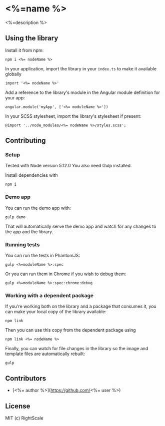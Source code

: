 # <%=name %>

<%=description %>

## Using the library

Install it from npm:

    npm i <%= nodeName %>

In your application, import the library in your `index.ts` to make it available globally

    import '<%= nodeName %>'

Add a reference to the library's module in the Angular module definition for your app:

    angular.module('myApp', ['<%= moduleName %>'])

In your SCSS stylesheet, import the library's stylesheet if present:

    @import '../node_modules/<%= nodeName %>/styles.scss';

## Contributing

### Setup

Tested with Node version 5.12.0 You also need Gulp installed.

Install dependencies with

    npm i

### Demo app

You can run the demo app with:

    gulp demo

That will automatically serve the demo app and watch for any changes to the app and the library.

### Running tests

You can run the tests in PhantomJS:

    gulp <%=moduleName %>:spec

Or you can run them in Chrome if you wish to debug them:

    gulp <%=moduleName %>:spec:chrome:debug

### Working with a dependent package

If you're working both on the library and a package that consumes it, you can make your local copy of
the library available:

    npm link

Then you can use this copy from the dependent package using

    npm link <%= nodeName %>

Finally, you can watch for file changes in the library so the image and template files are automatically
rebuilt:

    gulp

## Contributors

* [<%= author %>](https://github.com/<%= user %>)

## License

MIT (c) RightScale
